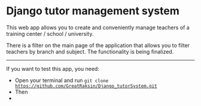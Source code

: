 # Django tutor management system

<p>This web app allows you to create and conveniently manage teachers of a training center / school / university. </p>
<p>There is a filter on the main page of the application that allows you to filter teachers by branch and subject. The functionality is being finalized.</p>

<hr>
<p>If you want to test this app, you need:</p>

* Open your terminal and run <code>git clone https://github.com/GreatRaksin/Django_tutorSystem.git</code>
* Then <code></code>
* <code></code>